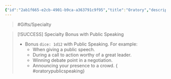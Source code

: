 ```yaml
---
{"id":"2ab1f665-e2cb-4901-b9ca-a363791c9f95","title":"Oratory","description":"Bonus with Public Speaking.","publish":true,"date_created":"Saturday, March 30th 2024, 10:53:17 pm","date_modified":"Sunday, March 31st 2024, 5:00:13 pm","path":"Tabletop/Campaigns/And A Thousand Years More/Inventory/Gifts/Oratory.md","permalink":"/tabletop/campaigns/and-a-thousand-years-more/inventory/gifts/oratory/","PassFrontmatter":true}
---
```



> #Gifts/Specialty

> [!SUCCESS] Specialty Bonus with Public Speaking
> - Bonus `dice: 1d12` with Public Speaking. For example:
> 	- When giving a public speech.
> 	- During a call to action worthy of a great leader.
> 	- Winning debate point in a negotiation.
> 	- Announcing your presence to a crowd.
{ #oratorypublicspeaking}

